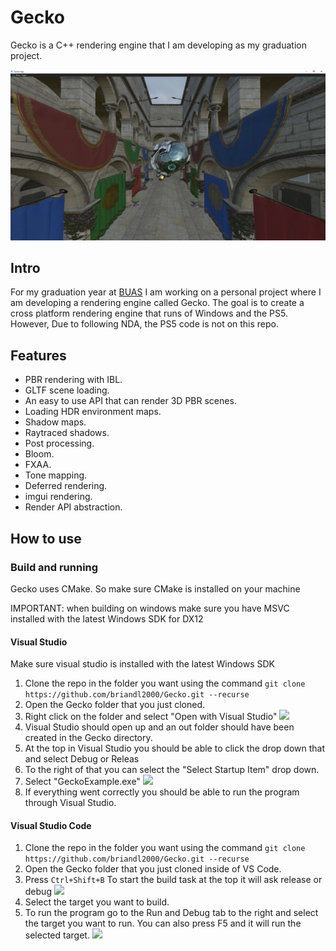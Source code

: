 # Gecko
Gecko is a C++ rendering engine that I am developing as my graduation project.

![](Images/2024-06-11_22h53_13.png)

## Intro
For my graduation year at [BUAS](https://www.buas.nl/) I am working on a personal project where I am developing a rendering engine called Gecko. The goal is to create a cross platform rendering engine that runs of Windows and the PS5. However, Due to following NDA, the PS5 code is not on this repo. 

## Features
- PBR rendering with IBL.
- GLTF scene loading.
- An easy to use API that can render 3D PBR scenes.
- Loading HDR environment maps.
- Shadow maps.
- Raytraced shadows.
- Post processing.
- Bloom.
- FXAA.
- Tone mapping.
- Deferred rendering.
- imgui rendering.
- Render API abstraction.

## How to use

### Build and running

Gecko uses CMake. So make sure CMake is installed on your machine

IMPORTANT:
when building on windows make sure you have MSVC installed with the latest Windows SDK for DX12

#### Visual Studio
Make sure visual studio is installed with the latest Windows SDK
1. Clone the repo in the folder you want using the command 
```git clone https://github.com/briandl2000/Gecko.git --recurse```
2. Open the Gecko folder that you just cloned.
3. Right click on the folder and select "Open with Visual Studio"
![](Images/OpenWithVisualStudio.png)
4. Visual Studio should open up and an out folder should have been created in the Gecko directory.
5. At the top in Visual Studio you should be able to click the drop down that and select Debug or Releas
6. To the right of that you can select the "Select Startup Item" drop down.
7. Select "GeckoExample.exe" 
![](Images/StartUpSelect.png)
8. If everything went correctly you should be able to run the program through Visual Studio.

#### Visual Studio Code
1. Clone the repo in the folder you want using the command 
```git clone https://github.com/briandl2000/Gecko.git --recurse```
2. Open the Gecko folder that you just cloned inside of VS Code.
3. Press ```Ctrl+Shift+B``` To start the build task at the top it will ask release or debug
![](Images/BuildTargetVSC.png)
4. Select the target you want to build.
5. To run the program go to the Run and Debug tab to the right and select the target you want to run. You can also press F5 and it will run the selected target.
![](Images/RunTargetVSC.png)